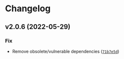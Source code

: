 # Changelog

<!--next-version-placeholder-->

## v2.0.6 (2022-05-29)
### Fix
* Remove obsolete/vulnerable dependencies ([`71b7e5d`](https://github.com/BigDataWUR/EDAM/commit/71b7e5dbb02984c614a85f356ea30771ba38e06c))